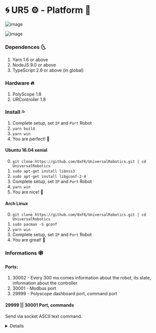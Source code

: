 # 🌀 UR5 ⚙️ - Platform 🚀


    
![image](https://david-dm.org/0xF6/UniversalRobotics.svg)

![image](https://user-images.githubusercontent.com/13326808/40578154-f370abd8-6117-11e8-885b-bb8f3f4ad396.png)


    



### Dependences 🌜
1. Yarn 1.6 or above
2. NodeJS 9.0 or above
3. TypeScript 2.6 or above (in global)


### Hardware 🔥

1. PolyScope 1.8
2. URController 1.8

### Install 💦 
1. Complete setup, set `IP` and `Port` Robot
2. `yarn build`
3. `yarn win`
4. You are perfect! 💞


#### Ubuntu 16.04 xenial
0. `git clone https://github.com/0xF6/UniversalRobotics.git | cd UniversalRobotics`
1. `sudo apt-get install libnss3`
2. `sudo apt-get install libgconf-2-4`
3. Complete setup, set `IP` and `Port` Robot
4. `yarn win`
5. You are nice! 💞

#### Arch Linux

0. `git clone https://github.com/0xF6/UniversalRobotics.git | cd UniversalRobotics`
1. `sudo pacman -S gconf`
2. `yarn win`
3. Complete setup, set `IP` and `Port` Robot
4. You are great! 💞


### Informations 🕸

#### Ports:
1. 30002 - Every 300 ms comes information about the robot, its state, information about the controller
2. 30001 - Modbus port
3. 29999 - Polyscope dashboard port, command port

#### 29999 || 30001 Port, commands

Send via socket ASCII text command.


<details>
        
1. `load <program.urp>` - Load the specified program. Returns when loading has completed.
2. `play` - Starts program, if any program is loaded and robot is ready. Returns when the program execution has been started.
3. `stop` - Stops running program and returns immediately.
4. `pause` - Pauses the running program and returns immediately.
5. `quit` - Closes connection
6. `shutdown` - Shuts down and turns off robot and controller
7. `running` - Execution state enquiry
8. `robotmode` - Robot mode enquiry (see Robot mode)
9. `get loaded program` - Which program is loaded
10. `popup <popup-text>` -  The popup-text will be translated to the selected language, if the text exists in the language file
11. `close popup` - Closes the popup
12. `addToLog <log-message>` - Adds log-message to the Log history
13. `isProgramSaved` - Returns the save state of the active program and path to loaded program file.
14. `programState` - Returns the state of the active program and path to loaded program file, or STOPPED if no program is loaded
15. `PolyscopeVersion` - Returns the version of the Polyscope software
16. `setUserRole <role>` - Control of user privileges: controls the available options on the Welcome screen. (see user roles)
17. `power on` - Powers on the robot arm
18. `power off` - Powers off the robot arm
19. `brake release` - Releases the brakes
20. `safetymode` - Safety mode enquiry (see safety modes)
21. `unlock protective stop` - Closes the current popup and unlocks protective stop
22. `close safety popup` - Closes a safety popup
23. `load installation` - Loads the specified installation file.


#### Robot modes
```CSharp
NO_CONTROLLER_MODE = -1
ROBOT_RUNNING_MODE = 0 (This is "normal" mode)
ROBOT_FREEDRIVE_MODE = 1
ROBOT_READY_MODE = 2
ROBOT_INITIALIZING_MODE = 3
ROBOT_SECURITY_STOPPED_MODE = 4
ROBOT_EMERGENCY_STOPPED_MODE = 5
ROBOT_FAULT_MODE = 6
ROBOT_NO_POWER_MODE = 7
ROBOT_NOT_CONNECTED_MODE = 8
ROBOT_SHUTDOWN_MODE = 9
```

#### Safety Modes
```
NORMAL
REDUCED
PROTECTIVE_STOP
RECOVERY
SAFEGUARD_STOP
SYSTEM_EMERGENCY_STOP
ROBOT_EMERGENCY_STOP
VIOLATION
FAULT
```

#### User roles
```CSharp
programmer = In Setup Robot, buttons "Update", "Set Password", "Network", "Time" and "URCaps" are disabled, "Expert Mode" is available (if correct password is supplied)
operator = Only "RUN Program" and "SHUTDOWN Robot" buttons are enabled, "Expert Mode" cannot be activated
none ( or send setUserRole) = All buttons enabled, "Expert Mode" is available (if correct password is supplied)
locked = All buttons disabled and "Expert Mode" cannot be activated

```
</details>



